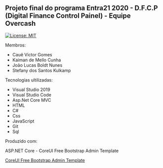 ## Projeto final do programa Entra21 2020 - D.F.C.P (Digital Finance Control Painel) - Equipe Overcash

[![License: MIT](https://img.shields.io/badge/License-MIT-yellow.svg)](https://opensource.org/licenses/MIT)

Membros:

* Cauê Victor Gomes  
* Kaiman de Mello Cunha  
* João Lucas Boldt Nunes  
* Stefany dos Santos Kulkamp  

Tecnologias ultilizadas:  

* Visual Studio 2019  
* Visual Studio Code  
* Asp.Net Core MVC  
* HTML  
* C#  
* Css  
* JavaScript  
* Git  
* Sql  



Produzido com:

ASP.NET Core - CoreUI Free Bootstrap Admin Template   

[CoreUI Free Bootstrap Admin Template](https://github.com/coreui/coreui-free-bootstrap-admin-template)
